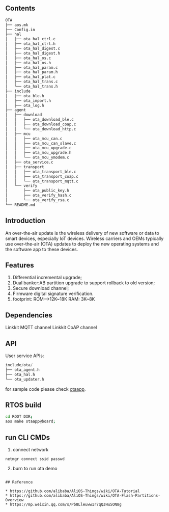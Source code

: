 ## Contents

```sh
OTA
├── aos.mk
├── Config.in
├── hal
│   ├── ota_hal_ctrl.c
│   ├── ota_hal_ctrl.h
│   ├── ota_hal_digest.c
│   ├── ota_hal_digest.h
│   ├── ota_hal_os.c
│   ├── ota_hal_os.h
│   ├── ota_hal_param.c
│   ├── ota_hal_param.h
│   ├── ota_hal_plat.c
│   ├── ota_hal_trans.c
│   └── ota_hal_trans.h
├── include
│   ├── ota_ble.h
│   ├── ota_import.h
│   ├── ota_log.h
├── agent
│   ├── download
│   │   ├── ota_download_ble.c
│   │   ├── ota_download_coap.c
│   │   └── ota_download_http.c
│   ├── mcu
│   │   ├── ota_mcu_can.c
│   │   ├── ota_mcu_can_slave.c
│   │   ├── ota_mcu_upgrade.c
│   │   ├── ota_mcu_upgrade.h
│   │   └── ota_mcu_ymodem.c
│   ├── ota_service.c
│   ├── transport
│   │   ├── ota_transport_ble.c
│   │   ├── ota_transport_coap.c
│   │   └── ota_transport_mqtt.c
│   └── verify
│       ├── ota_public_key.h
│       ├── ota_verify_hash.c
│       └── ota_verify_rsa.c
└── README.md

```

## Introduction

An over-the-air update is the wireless delivery of new software or data to smart devices, especially IoT devices. Wireless carriers and OEMs typically use over-the-air (OTA) updates to deploy the new operating systems and the software app to these devices.

## Features

1. Differential incremental upgrade;
2. Dual banker:AB partition upgrade to support rollback to old version;
3. Secure download channel;
4. Firmware digital signature verification.
5. footprint: ROM-->12K~18K RAM: 3K~8K

## Dependencies

Linkkit MQTT channel
Linkkit CoAP channel

## API

User service APIs:

```c
include/ota/
├── ota_agent.h
├── ota_hal.h
└── ota_updater.h
```
for sample code please check [otaapp](../../../app/example/otaapp/).
## RTOS build
```sh
cd ROOT DIR;
aos make otaapp@board;
```

## run CLI CMDs
1. connect network
```
netmgr connect ssid passwd
```
2. burn to run ota demo

```

## Reference

* https://github.com/alibaba/AliOS-Things/wiki/OTA-Tutorial
* https://github.com/alibaba/AliOS-Things/wiki/OTA-Flash-Partitions-Overview
* https://mp.weixin.qq.com/s/Pb8Lleuww1r7qQJHu5ON8g
